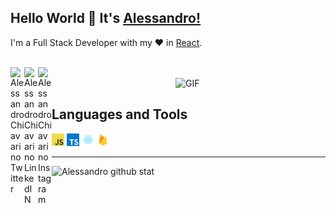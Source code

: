 ## Hello World 👋 It's [Alessandro!](https://portafolio-alessandro-chiavarino.netlify.app)
I'm a Full Stack Developer with my ♥ in [React](https://reactjs.org).

<br/>

<a href="https://twitter.com/alesso_1912">
<img align="left" alt="Alessandro Chiavarino Twitter" width="22px" src="https://icongr.am/fontawesome/twitter.svg?size=128&color=70c8ff" />
</a>
<a href="https://linkedin.com/in/alessandro-chiavarino-a93a37235/">
<img align="left" alt="Alessandro Chiavarino LinkedIN" width="22px" src="https://icongr.am/fontawesome/linkedin.svg?size=128&color=70c8ff" />
</a>
<a href="https://www.instagram.com/alesso_chiavarino/">
<img align="left" alt="Alessandro Chiavarino Instagram" width="22px" src="https://icongr.am/fontawesome/instagram.svg?size=128&color=70c8ff" />
</a>

<br />

<img align="right" alt="GIF" src="./assets/banner.jpg" width="240px" />

<br />


## Languages and Tools
<code><img height="20" src="https://raw.githubusercontent.com/github/explore/80688e429a7d4ef2fca1e82350fe8e3517d3494d/topics/javascript/javascript.png"></code>
<code><img height="20" src="https://raw.githubusercontent.com/github/explore/80688e429a7d4ef2fca1e82350fe8e3517d3494d/topics/typescript/typescript.png"></code>
<code><img height="20" src="https://raw.githubusercontent.com/github/explore/80688e429a7d4ef2fca1e82350fe8e3517d3494d/topics/react/react.png"></code>
<code><img height="20" src="https://raw.githubusercontent.com/github/explore/80688e429a7d4ef2fca1e82350fe8e3517d3494d/topics/firebase/firebase.png"></code>

---

![Alessandro github stat](https://github-readme-stats.vercel.app/api?username=alesso-chiavarino&show_icons=true&hide_border=true)
